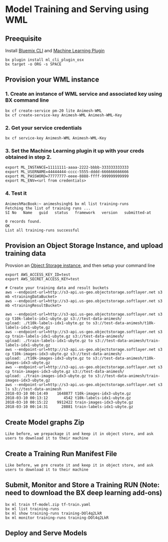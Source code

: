 # Model Training and Serving using WML

## Preequisite

Install [Bluemix CLI](https://console.bluemix.net/docs/cli/reference/bluemix_cli/get_started.html#getting-started) and [Machine Learning Plugin]()

``` shell
bx plugin install ml_cli_plugin_osx
bx target -o ORG -s SPACE
``` 

## Provision your WML instance


### 1. Create an instance of WML service and associated key using BX command line

``` shell
bx cf create-service pm-20 lite Animesh-WML
bx cf create-service-key Animesh-WML Animesh-WML-Key
``` 

### 2. Get your service credentials
``` shell
bx cf service-key Animesh-WML Animesh-WML-Key
```

### 3. Set the Machine Learning plugin it up with your creds obtained in step 2.

``` shell
export ML_INSTANCE=11111111-aaaa-2222-bbbb-333333333333
export ML_USERNAME=44444444-cccc-5555-dddd-666666666666
export ML_PASSWORD=77777777-eeee-8888-ffff-999999999999
export ML_ENV=<url from credentials>
 ```
### 4. Test it

``` shell
AnimeshMacBook:~ animeshsingh$ bx ml list training-runs
Fetching the list of training runs ...
SI No   Name   guid   status   framework   version   submitted-at   

0 records found.
OK
List all training-runs successful
 ```
 
## Provision an Object Storage Instance, and upload training data

Provsion an [Object Storage instance](https://console.bluemix.net/catalog/services/cloud-object-storage), and then setup your command line

``` shell
export AWS_ACCESS_KEY_ID=test
export AWS_SECRET_ACCESS_KEY=test

# Create your training data and result buckets
aws --endpoint-url=http://s3-api.us-geo.objectstorage.softlayer.net s3 mb <trainingDataBucket>
aws --endpoint-url=http://s3-api.us-geo.objectstorage.softlayer.net s3 mb <trainingResultBucket>

aws --endpoint-url=http://s3-api.us-geo.objectstorage.softlayer.net s3 cp t10k-labels-idx1-ubyte.gz s3://test-data-animesh/
upload: ./t10k-labels-idx1-ubyte.gz to s3://test-data-animesh/t10k-labels-idx1-ubyte.gz
aws --endpoint-url=http://s3-api.us-geo.objectstorage.softlayer.net s3 cp train-labels-idx1-ubyte.gz s3://test-data-animesh/
upload: ./train-labels-idx1-ubyte.gz to s3://test-data-animesh/train-labels-idx1-ubyte.gz
aws --endpoint-url=http://s3-api.us-geo.objectstorage.softlayer.net s3 cp t10k-images-idx3-ubyte.gz s3://test-data-animesh/
upload: ./t10k-images-idx3-ubyte.gz to s3://test-data-animesh/t10k-images-idx3-ubyte.gz
aws --endpoint-url=http://s3-api.us-geo.objectstorage.softlayer.net s3 cp train-images-idx3-ubyte.gz s3://test-data-animesh/
upload: ./train-images-idx3-ubyte.gz to s3://test-data-animesh/train-images-idx3-ubyte.gz
aws --endpoint-url=http://s3-api.us-geo.objectstorage.softlayer.net s3 ls s3://test-data-animesh
2018-03-10 00:14:49    1648877 t10k-images-idx3-ubyte.gz
2018-03-10 00:13:12       4542 t10k-labels-idx1-ubyte.gz
2018-03-10 00:15:22    9912422 train-images-idx3-ubyte.gz
2018-03-10 00:14:31      28881 train-labels-idx1-ubyte.gz

``` 

## Create Model graphs Zip

``` shell
Like before, we prepackage it and keep it in object store, and ask users to download it to their machine
``` 

## Create a Training Run Manifest File

``` shell
Like before, we pre create it and keep it in object store, and ask users to download it to their machine
``` 

## Submit, Monitor and Store a Training RUN (Note: need to download the BX deep learning add-ons)
``` shell
bx ml train tf-model.zip tf-train.yaml
bx ml list training-runs
bx ml show training-runs training-DOl4q2LkR
bx ml monitor training-runs training-DOl4q2LkR
``` 
## Deploy and Serve Models

